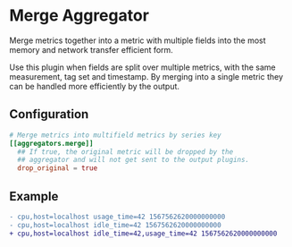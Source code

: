 # Merge Aggregator

Merge metrics together into a metric with multiple fields into the most memory
and network transfer efficient form.

Use this plugin when fields are split over multiple metrics, with the same
measurement, tag set and timestamp.  By merging into a single metric they can
be handled more efficiently by the output.

## Configuration

```toml
# Merge metrics into multifield metrics by series key
[[aggregators.merge]]
  ## If true, the original metric will be dropped by the
  ## aggregator and will not get sent to the output plugins.
  drop_original = true
```

## Example

```diff
- cpu,host=localhost usage_time=42 1567562620000000000
- cpu,host=localhost idle_time=42 1567562620000000000
+ cpu,host=localhost idle_time=42,usage_time=42 1567562620000000000
```
